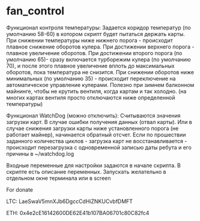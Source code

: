 # fan_control
Функционал контроля температуры:
Задается коридор температур (по умолчанию 58-60) в котором скрипт будет пытаться держать карты.
При снижении температуры ниже нижнего порога - происходит плавное снижение оборотов кулера.
При достижении верхнего порога - плавное увеличение оборотов.
При достижении второго порога (по умолчанию 65)- сразу включается турборежим кулера (по умолчанию 70), и после этого плавное увеличение вплоть до максимальных оборотов, пока температура не снизится.
При снижении оборотов ниже минимальных (по умолчанию 35) - происходит переключение на автоматическое управление кулерами. Полезно при зимнем балконном майнинге, чтобы не крутить вентиля, когда картам и так холодно. (на многих картах вентиля просто отключаются ниже определенной температуры)



Функционал WatchDog (можно отключить):
Считываются значения загрузки карт.
В случае ошибки получения данных (отвал карты). Или в случае снижения загрузки карты ниже установленного порога (не работает майнер), начинается обратный отсчет. Если по прошествии заданного количества циклов - загрузка карт не восстанавливается - происходит перезагрузка с одновременной записью даты ребута и его причины в ~/watchdog.log


Входные переменные для настройки задаются в начале скрипта. В скрипте есть описание переменных. Запускать желательно в отдельном окне терминала или в screen

For donate

LTC: LaeSwaV5mnXJb6DgccCdHiZNKUCvbfDMFT

ETH: 0x4e2cE16142600DE62E41b107BA06701c80C82fc4

